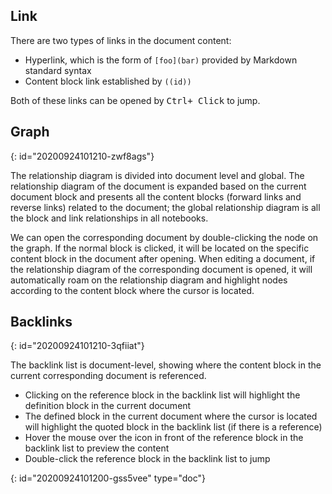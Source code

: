 ## Link

There are two types of links in the document content:

* Hyperlink, which is the form of `[foo](bar)` provided by Markdown standard syntax
* Content block link established by `((id))`

Both of these links can be opened by <kbd>Ctrl+ Click</kbd> to jump.

## Graph
{: id="20200924101210-zwf8ags"}

The relationship diagram is divided into document level and global. The relationship diagram of the document is expanded based on the current document block and presents all the content blocks (forward links and reverse links) related to the document; the global relationship diagram is all the block and link relationships in all notebooks.

We can open the corresponding document by double-clicking the node on the graph. If the normal block is clicked, it will be located on the specific content block in the document after opening. When editing a document, if the relationship diagram of the corresponding document is opened, it will automatically roam on the relationship diagram and highlight nodes according to the content block where the cursor is located.

## Backlinks
{: id="20200924101210-3qfiiat"}

The backlink list is document-level, showing where the content block in the current corresponding document is referenced.

* Clicking on the reference block in the backlink list will highlight the definition block in the current document
* The defined block in the current document where the cursor is located will highlight the quoted block in the backlink list (if there is a reference)
* Hover the mouse over the icon in front of the reference block in the backlink list to preview the content
* Double-click the reference block in the backlink list to jump


{: id="20200924101200-gss5vee" type="doc"}
